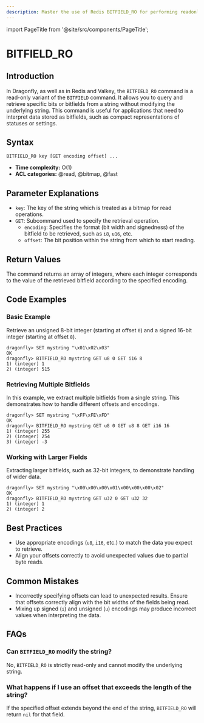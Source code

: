 ```yaml
---
description: Master the use of Redis BITFIELD_RO for performing readonly bitfield operations.
---
```


import PageTitle from '@site/src/components/PageTitle';

# BITFIELD_RO

<PageTitle title="Redis BITFIELD_RO Explained (Better Than Official Docs)" />

## Introduction

In Dragonfly, as well as in Redis and Valkey, the `BITFIELD_RO` command is a read-only variant of the `BITFIELD` command.
It allows you to query and retrieve specific bits or bitfields from a string without modifying the underlying string.
This command is useful for applications that need to interpret data stored as bitfields, such as compact representations of statuses or settings.

## Syntax

```plaintext
BITFIELD_RO key [GET encoding offset] ...
```

- **Time complexity:** O(1)
- **ACL categories:** @read, @bitmap, @fast

## Parameter Explanations

- `key`: The key of the string which is treated as a bitmap for read operations.
- `GET`: Subcommand used to specify the retrieval operation.
  - `encoding`: Specifies the format (bit width and signedness) of the bitfield to be retrieved, such as `i8`, `u16`, etc.
  - `offset`: The bit position within the string from which to start reading.

## Return Values

The command returns an array of integers, where each integer corresponds to the value of the retrieved bitfield according to the specified encoding.

## Code Examples

### Basic Example

Retrieve an unsigned 8-bit integer (starting at offset `0`) and a signed 16-bit integer (starting at offset `8`).

```shell
dragonfly> SET mystring "\x01\x02\x03"
OK
dragonfly> BITFIELD_RO mystring GET u8 0 GET i16 8
1) (integer) 1
2) (integer) 515
```

### Retrieving Multiple Bitfields

In this example, we extract multiple bitfields from a single string.
This demonstrates how to handle different offsets and encodings.

```shell
dragonfly> SET mystring "\xFF\xFE\xFD"
OK
dragonfly> BITFIELD_RO mystring GET u8 0 GET u8 8 GET i16 16
1) (integer) 255
2) (integer) 254
3) (integer) -3
```

### Working with Larger Fields

Extracting larger bitfields, such as 32-bit integers, to demonstrate handling of wider data.

```shell
dragonfly> SET mystring "\x00\x00\x00\x01\x00\x00\x00\x02"
OK
dragonfly> BITFIELD_RO mystring GET u32 0 GET u32 32
1) (integer) 1
2) (integer) 2
```

## Best Practices

- Use appropriate encodings (`u8`, `i16`, etc.) to match the data you expect to retrieve.
- Align your offsets correctly to avoid unexpected values due to partial byte reads.

## Common Mistakes

- Incorrectly specifying offsets can lead to unexpected results. Ensure that offsets correctly align with the bit widths of the fields being read.
- Mixing up signed (`i`) and unsigned (`u`) encodings may produce incorrect values when interpreting the data.

## FAQs

### Can `BITFIELD_RO` modify the string?

No, `BITFIELD_RO` is strictly read-only and cannot modify the underlying string.

### What happens if I use an offset that exceeds the length of the string?

If the specified offset extends beyond the end of the string, `BITFIELD_RO` will return `nil` for that field.
